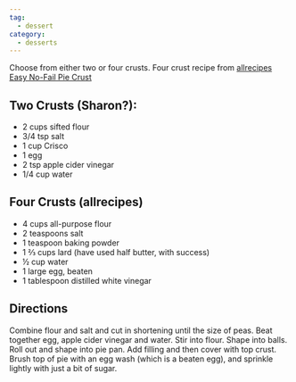 ```yaml
---
tag:
  - dessert
category:
  - desserts
---
```

Choose from either two or four crusts. Four crust recipe from [allrecipes Easy No-Fail Pie Crust](https://www.allrecipes.com/recipe/15730/no-fail-pie-crust-ii/)

## Two Crusts (Sharon?):
* 2 cups sifted flour
* 3/4 tsp salt
* 1 cup Crisco
* 1 egg
* 2 tsp apple cider vinegar
* 1/4 cup water

## Four Crusts (allrecipes)
* 4 cups all-purpose flour
* 2 teaspoons salt
* 1 teaspoon baking powder
* 1 ⅔ cups lard (have used half butter, with success)
* ½ cup water
* 1 large egg, beaten
* 1 tablespoon distilled white vinegar

## Directions
Combine flour and salt and cut in shortening until the size of peas. Beat together egg, apple
cider vinegar and water. Stir into flour. Shape into balls. Roll out and shape into pie pan. Add
filling and then cover with top crust. Brush top of pie with an egg wash (which is a beaten egg),
and sprinkle lightly with just a bit of sugar.